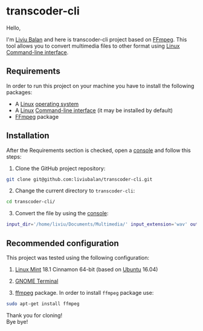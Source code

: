 # transcoder-cli

Hello,

I'm [Liviu Balan](http://www.liviubalan.com/) and here is transcoder-cli project based on
[FFmpeg](https://en.wikipedia.org/wiki/FFmpeg). This tool allows you to convert multimedia files to other format using
[Linux](https://en.wikipedia.org/wiki/Linux)
[Command-line interface](https://en.wikipedia.org/wiki/Command-line_interface).

## Requirements

In order to run this project on your machine you have to install the following packages:

* A [Linux](https://en.wikipedia.org/wiki/Linux) [operating system](https://en.wikipedia.org/wiki/Operating_system)
* A [Linux](https://en.wikipedia.org/wiki/Linux)
[Command-line interface](https://en.wikipedia.org/wiki/Command-line_interface) (it may be installed by default)
* [FFmpeg](https://ffmpeg.org/) package

## Installation

After the Requirements section is checked, open a [console](https://en.wikipedia.org/wiki/Command-line_interface) and
follow this steps:

1. Clone the GitHub project repository:

 ```bash
 git clone git@github.com:liviubalan/transcoder-cli.git
 ```

2. Change the current directory to `transcoder-cli`:

 ```bash
 cd transcoder-cli/
 ```

3. Convert the file by using the [console](https://en.wikipedia.org/wiki/Command-line_interface):

 ```bash
 input_dir='/home/liviu/Documents/Multimedia/' input_extension='wav' output_dir='/home/liviu/Documents/Multimedia/convert/' output_extension='mp3' ./audio-transcoder.sh
 ```

## Recommended configuration

This project was tested using the following configuration:

1. [Linux Mint](https://en.wikipedia.org/wiki/Linux_Mint) 18.1 Cinnamon 64-bit (based on
[Ubuntu](https://en.wikipedia.org/wiki/Ubuntu_(operating_system)) 16.04)

2. [GNOME Terminal](https://en.wikipedia.org/wiki/GNOME_Terminal)

3. [ffmpeg](https://packages.ubuntu.com/search?keywords=ffmpeg) package. In order to install `ffmpeg` package use:

 ```bash
 sudo apt-get install ffmpeg
 ```

Thank you for cloning!  
Bye bye!
